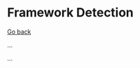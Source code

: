 # Framework Detection

[Go back](../index.md)

<div class="row row-cols-md-2"><div>

...
</div><div>

...
</div></div>